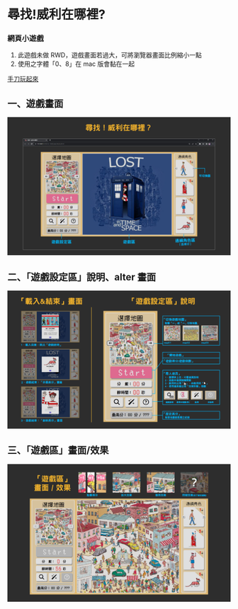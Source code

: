 # 尋找!威利在哪裡?

### 網頁小遊戲

1. 此遊戲未做 RWD，遊戲畫面若過大，可將瀏覽器畫面比例縮小一點
2. 使用之字體「0、8」在 mac 版會黏在一起

[手刀玩起來](https://leileisme.github.io/ClickGame-JQ/)

## 一、遊戲畫面

![遊戲說明1](https://raw.githubusercontent.com/Leileisme/ClickGame-JQ/main/image/readme/readme_01.png)

## 二、「遊戲設定區」說明、alter 畫面

![遊戲說明2](https://raw.githubusercontent.com/Leileisme/ClickGame-JQ/main/image/readme/readme_02.png)

## 三、「遊戲區」畫面/效果

![遊戲說明3](https://raw.githubusercontent.com/Leileisme/ClickGame-JQ/main/image/readme/readme_03.png)
